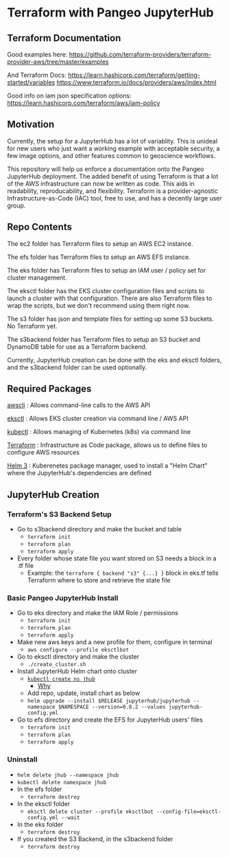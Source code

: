 # Terraform with Pangeo JupyterHub

## Terraform Documentation

Good examples here:
https://github.com/terraform-providers/terraform-provider-aws/tree/master/examples 

And Terraform Docs:
https://learn.hashicorp.com/terraform/getting-started/variables
https://www.terraform.io/docs/providers/aws/index.html

Good info on iam json specification options:
https://learn.hashicorp.com/terraform/aws/iam-policy

## Motivation

Currently, the setup for a JupyterHub has a lot of variablity. This is unideal for new users who just want a working example with acceptable security, a few image options, and other features common to geoscience workflows.

This repository will help us enforce a documentation onto the Pangeo JupyterHub deployment. The added benefit of using Terraform is that a lot of the AWS infrastructure can now be written as code. This aids in readability, reproducability, and flexibility. Terraform is a provider-agnostic Infrastructure-as-Code (IAC) tool, free to use, and has a decently large user group.

## Repo Contents

The ec2 folder has Terraform files to setup an AWS EC2 instance.

The efs folder has Terraform files to setup an AWS EFS instance.

The eks folder has Terraform files to setup an IAM user / policy set for cluster management.

The eksctl folder has the EKS cluster configuration files and scripts to launch a cluster with that configuration. There are also Terraform files to wrap the scripts, but we don't recommend using them right now.

The s3 folder has json and template files for setting up some S3 buckets. No Terraform yet.

The s3backend folder has Terraform files to setup an S3 bucket and DynamoDB table for use as a Terraform backend.

Currently, JupyterHub creation can be done with the eks and eksctl folders, and the s3backend folder can be used optionally.

## Required Packages


[awscli](https://docs.aws.amazon.com/cli/latest/userguide/install-cliv1.html)
: Allows command-line calls to the AWS API

[eksctl](https://eksctl.io/introduction/installation/)
: Allows EKS cluster creation via command line / AWS API

[kubectl](https://kubernetes.io/docs/tasks/tools/install-kubectl/)
: Allows managing of Kubernetes (k8s) via command line

[Terraform](https://learn.hashicorp.com/terraform/getting-started/install)
: Infrastructure as Code package, allows us to define files to configure AWS resources

[Helm 3](https://github.com/helm/helm#install)
: Kuberenetes package manager, used to install a "Helm Chart" where the JupyterHub's dependencies are defined

## JupyterHub Creation

### Terraform's S3 Backend Setup

- Go to s3backend directory and make the bucket and table
  - `terraform init`
  - `terraform plan`
  - `terraform apply`
- Every folder whose state file you want stored on S3 needs a block in a .tf file
  - Example: the `terraform { backend "s3" {...} }` block in eks.tf tells Terraform where to store and retrieve the state file

### Basic Pangeo JupyterHub Install

- Go to eks directory and make the IAM Role / permissions
  - `terraform init`
  - `terraform plan`
  - `terraform apply`
- Make new aws keys and a new profile for them, configure in terminal
  - `aws configure --profile eksctlbot`
- Go to eksctl directory and make the cluster
  - `./create_cluster.sh`
- Install JupyterHub Helm chart onto cluster
  - [`kubectl create ns jhub`](https://github.com/helm/helm/issues/5753#issue-445472415)
    - [Why](https://github.com/helm/helm/issues/5753#issuecomment-502163585)
  - Add repo, update, install chart as below
  - `helm upgrade --install $RELEASE jupyterhub/jupyterhub --namespace $NAMESPACE --version=0.8.2 --values jupyterhub-config.yml`
- Go to efs directory and create the EFS for JupyterHub users' files
  - `terraform init`
  - `terraform plan`
  - `terraform apply`

### Uninstall

- `helm delete jhub --namespace jhub`
- `kubectl delete namespace jhub`
- In the efs folder
  - `terraform destroy`
- In the eksctl folder
  - `eksctl delete cluster --profile eksctlbot --config-file=eksctl-config.yml --wait`
- In the eks folder
  - `terraform destroy`
- If you created the S3 Backend, in the s3backend folder
  - `terraform destroy`
